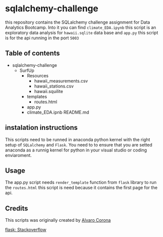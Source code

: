 # sqlalchemy-challenge
this repository contains the SQLalchemy challenge assignment for Data Analytics Bootcamp.
Into it you can find `climate_EDA.ipynb` this script is an exploratory data analysis for `hawaii.sqlite` data base and `app.py` this script is for the api running in the port `5003` 


## Table of contents 
* sqlalchemy-challenge
    * SurfUp
        * Resources
            * hawaii_measurements.csv
            * hawaii_stations.csv
            * hawaii.squilite
        * templates
            * routes.html
        * app.py
        * climate_EDA.ipnb
    README.md
## instalation instructions 
This scripts need to be runned in anaconda python kernel with the right setup of `SQLalchemy` and `Flask`. You need to to ensure that you are setted anaconda as a runnig kernel for python in your visual studio or coding enviaroment. 
## Usage
The app.py script needs `render_template` function from `flask` library to run the `routes.html` this script is need because it contains the first page for the api. 
## Credits
This scripts was originally created by [Alvaro Corona](https://github.com/AlTesla)

[flask: Stackoverflow](https://stackoverflow.com/questions/40895329/running-python-script-using-html-in-flask) 